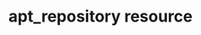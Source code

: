 ---
resource_reference: true
properties_shortcode: 
resources_common_guards: true
resources_common_notification: true
resources_common_properties: true
title: apt_repository resource
resource: apt_repository
aliases:
- "/resource_apt_repository.html"
menu:
  infra:
    title: apt_repository
    identifier: chef_infra/cookbook_reference/resources/apt_repository apt_repository
    parent: chef_infra/cookbook_reference/resources
resource_description_list:
- markdown: Use the **apt_repository** resource to specify additional APT repositories.
    Adding a new repository will update the APT package cache immediately.
resource_new_in: null
syntax_description: "An **apt_repository** resource specifies APT repository information\
  \ and\nadds an additional APT repository to the existing list of repositories:\n\
  \n``` ruby\napt_repository 'nginx' do\n  uri        'http://nginx.org/packages/ubuntu/'\n\
  \  components ['nginx']\nend\n```"
syntax_full_code_block: |-
  apt_repository 'name' do
    arch               String, false
    cache_rebuild      true, false # default value: true
    components         Array # default value: `main` if using a PPA repository.
    cookbook           String, false
    deb_src            true, false # default value: false
    distribution       String, false # default value: The LSB codename of the node such as 'focal'.
    key                String, Array, false
    key_proxy          String, false
    keyserver          String, false # default value: "keyserver.ubuntu.com"
    repo_name          String # default value: 'name' unless specified
    trusted            true, false # default value: false
    uri                String
    action             Symbol # defaults to :add if not specified
  end
syntax_properties_list: 
syntax_full_properties_list:
- "`apt_repository` is the resource."
- "`name` is the name given to the resource block."
- "`action` identifies which steps Chef Infra Client will take to bring the node into
  the desired state."
- "`arch`, `cache_rebuild`, `components`, `cookbook`, `deb_src`, `distribution`, `key`,
  `key_proxy`, `keyserver`, `repo_name`, `trusted`, and `uri` are the properties available
  to this resource."
actions_list:
  :add:
    markdown: Default. Creates a repository file at `/etc/apt/sources.list.d/` and
      builds the repository listing.
  :remove:
    markdown: Removes the repository listing.
  :nothing:
    shortcode: resources_common_actions_nothing.md
properties_list:
- property: arch
  ruby_type: String, false
  required: false
  description_list:
  - markdown: Constrain packages to a particular CPU architecture such as `i386` or
      `amd64`.
- property: cache_rebuild
  ruby_type: true, false
  required: false
  default_value: 'true'
  description_list:
  - markdown: Determines whether to rebuild the APT package cache.
- property: components
  ruby_type: Array
  required: false
  default_value: "`main` if using a PPA repository."
  description_list:
  - markdown: Package groupings, such as 'main' and 'stable'.
- property: cookbook
  ruby_type: String, false
  required: false
  description_list:
  - markdown: If key should be a cookbook_file, specify a cookbook where the key is
      located for files/default. Default value is nil, so it will use the cookbook
      where the resource is used.
- property: deb_src
  ruby_type: true, false
  required: false
  default_value: 'false'
  description_list:
  - markdown: Determines whether or not to add the repository as a source repo as
      well.
- property: distribution
  ruby_type: String, false
  required: false
  default_value: The LSB codename of the node such as 'focal'.
  description_list:
  - markdown: Usually a distribution's codename, such as `xenial`, `bionic`, or `focal`.
- property: key
  ruby_type: String, Array, false
  required: false
  description_list:
  - markdown: If a keyserver is provided, this is assumed to be the fingerprint; otherwise
      it can be either the URI of GPG key for the repo, or a cookbook_file.
- property: key_proxy
  ruby_type: String, nil, false
  required: false
  description_list:
  - markdown: If set, a specified proxy is passed to GPG via `http-proxy=`.
- property: keyserver
  ruby_type: String, false
  required: false
  default_value: keyserver.ubuntu.com
  description_list:
  - markdown: The GPG keyserver where the key for the repo should be retrieved.
- property: repo_name
  ruby_type: String
  required: false
  default_value: The resource block's name
  new_in: '14.1'
  description_list:
  - markdown: An optional property to set the repository name if it differs from the
      resource block's name. The value of this setting must not contain spaces.
- property: trusted
  ruby_type: true, false
  required: false
  default_value: 'false'
  description_list:
  - markdown: Determines whether you should treat all packages from this repository
      as authenticated regardless of signature.
- property: uri
  ruby_type: String
  required: false
  description_list:
  - markdown: The base of the Debian distribution.
examples: |
  **Add repository with basic settings**:

   ```ruby
  apt_repository 'nginx' do
    uri        'http://nginx.org/packages/ubuntu/'
    components ['nginx']
  end
  ```

  **Enable Ubuntu multiverse repositories**:

  ```ruby
  apt_repository 'security-ubuntu-multiverse' do
    uri          'http://security.ubuntu.com/ubuntu'
    distribution 'xenial-security'
    components   ['multiverse']
    deb_src      true
  end
  ```

  **Add the Nginx PPA, autodetect the key and repository url**:

  ```ruby
  apt_repository 'nginx-php' do
    uri          'ppa:nginx/stable'
  end
  ```

  **Add the JuJu PPA, grab the key from the keyserver, and add source repo**:

  ```ruby
  apt_repository 'juju' do
    uri 'http://ppa.launchpad.net/juju/stable/ubuntu'
    components ['main']
    distribution 'xenial'
    key 'C8068B11'
    keyserver 'keyserver.ubuntu.com'
    action :add
    deb_src true
  end
  ```

  **Add repository that requires multiple keys to authenticate packages**:

  ```ruby
  apt_repository 'rundeck' do
    uri 'https://dl.bintray.com/rundeck/rundeck-deb'
    distribution '/'
    key ['379CE192D401AB61', 'http://rundeck.org/keys/BUILD-GPG-KEY-Rundeck.org.key']
    keyserver 'keyserver.ubuntu.com'
    action :add
  end
  ```

  **Add the Cloudera Repo of CDH4 packages for Ubuntu 16.04 on AMD64**:

  ```ruby
  apt_repository 'cloudera' do
    uri          'http://archive.cloudera.com/cdh4/ubuntu/xenial/amd64/cdh'
    arch         'amd64'
    distribution 'xenial-cdh4'
    components   ['contrib']
    key          'http://archive.cloudera.com/debian/archive.key'
  end
  ```

  **Remove a repository from the list**:

  ```ruby
  apt_repository 'zenoss' do
    action :remove
  end
  ```
---